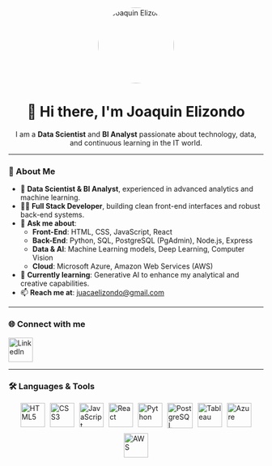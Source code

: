 <div align="center">

  <!-- Foto de perfil (reemplazá el link por el tuyo) -->
  <img src="https://avatars.githubusercontent.com/u/00000000?v=4" width="150" style="border-radius: 50%" alt="Joaquin Elizondo"/>

  <h1>👋 Hi there, I'm Joaquin Elizondo</h1>

  <p>I am a <strong>Data Scientist</strong> and <strong> BI Analyst</strong> passionate about technology, data, and continuous learning in the IT world.</p>

</div>

---

### 🧠 About Me

- 🔬 **Data Scientist & BI Analyst**, experienced in advanced analytics and machine learning.
- 🧑‍💻 **Full Stack Developer**, building clean front-end interfaces and robust back-end systems.
- 💬 **Ask me about**:  
  - **Front-End**: HTML, CSS, JavaScript, React  
  - **Back-End**: Python, SQL, PostgreSQL (PgAdmin), Node.js, Express  
  - **Data & AI**: Machine Learning models, Deep Learning, Computer Vision  
  - **Cloud**: Microsoft Azure, Amazon Web Services (AWS)
- 🌱 **Currently learning**: Generative AI to enhance my analytical and creative capabilities.
- 📫 **Reach me at**: juacaelizondo@gmail.com

---

### 🌐 Connect with me

<p>
  <a href="https://www.linkedin.com/in/joaquin-elizondo-b155083a/" target="_blank">
    <img width="48" height="48" src="https://img.icons8.com/fluency/48/linkedin.png" alt="LinkedIn"/>
  </a>
</p>

---

### 🛠️ Languages & Tools

<div style="display: flex; justify-content: center; gap: 10px; flex-wrap: wrap;">
    
  <img width="48" height="48" src="https://img.icons8.com/color/48/html-5--v1.png" alt="HTML5"/>
  <img width="48" height="48" src="https://img.icons8.com/color/48/css3.png" alt="CSS3"/>
  <img width="48" height="48" src="https://img.icons8.com/color/48/javascript--v1.png" alt="JavaScript"/>
  <img width="48" height="48" src="https://img.icons8.com/color/48/react-native.png" alt="React"/>
  <img width="48" height="48" src="https://img.icons8.com/color/48/python--v1.png" alt="Python"/>
  <img width="50" height="50" src="https://img.icons8.com/ios-filled/50/postgreesql.png" alt="PostgreSQL"/>
  <img width="48" height="48" src="https://img.icons8.com/color/48/tableau-software.png" alt="Tableau"/>
  <img width="48" height="48" src="https://img.icons8.com/color/48/azure-1.png" alt="Azure"/>
  <img width="48" height="48" src="https://img.icons8.com/color/48/amazon-web-services.png" alt="AWS"/>

</div>


